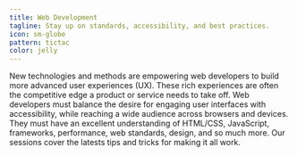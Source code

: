```yaml
---
title: Web Development
tagline: Stay up on standards, accessibility, and best practices.
icon: sm-globe
pattern: tictac
color: jelly
---
```


New technologies and methods are empowering web developers to build more advanced user experiences (UX). These rich experiences are often the competitive edge a product or service needs to take off. Web developers must balance the desire for engaging user interfaces with accessibility, while reaching a wide audience across browsers and devices. They must have an excellent understanding of HTML/CSS, JavaScript, frameworks, performance, web standards, design, and so much more. Our sessions cover the latests tips and tricks for making it all&nbsp;work.
